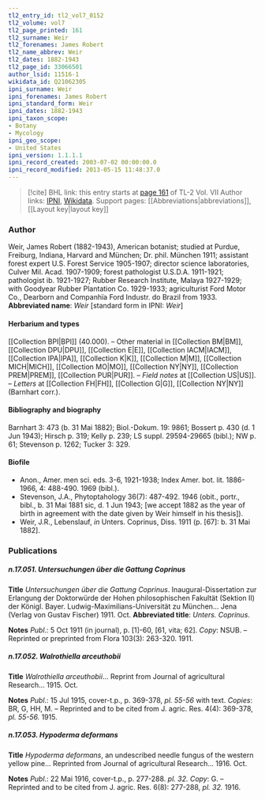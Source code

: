 ```yaml
---
tl2_entry_id: tl2_vol7_0152
tl2_volume: vol7
tl2_page_printed: 161
tl2_surname: Weir
tl2_forenames: James Robert
tl2_name_abbrev: Weir
tl2_dates: 1882-1943
tl2_page_id: 33066501
author_lsid: 11516-1
wikidata_id: Q21062305
ipni_surname: Weir
ipni_forenames: James Robert
ipni_standard_form: Weir
ipni_dates: 1882-1943
ipni_taxon_scope: 
- Botany
- Mycology
ipni_geo_scope: 
- United States
ipni_version: 1.1.1.1
ipni_record_created: 2003-07-02 00:00:00.0
ipni_record_modified: 2013-05-15 11:48:37.0
---
```


> [!cite] BHL link: this entry starts at [page 161](https://www.biodiversitylibrary.org/page/33066501) of TL-2 Vol. VII
> Author links: [IPNI](https://www.ipni.org/a/11516-1), [Wikidata](https://www.wikidata.org/wiki/Q21062305). Support pages: [[Abbreviations|abbreviations]], [[Layout key|layout key]]

### Author

Weir, James Robert (1882-1943), American botanist; studied at Purdue, Freiburg, Indiana, Harvard and München; Dr. phil. München 1911; assistant forest expert U.S. Forest Service 1905-1907; director science laboratories, Culver Mil. Acad. 1907-1909; forest pathologist U.S.D.A. 1911-1921; pathologist ib. 1921-1927; Rubber Research Institute, Malaya 1927-1929; with Goodyear Rubber Plantation Co. 1929-1933; agriculturist Ford Motor Co., Dearborn and Companhïa Ford Industr. do Brazil from 1933. 
**Abbreviated name**: *Weir* \[standard form in IPNI: *Weir*\]

#### Herbarium and types

[[Collection BPI|BPI]] (40.000). – Other material in [[Collection BM|BM]], [[Collection DPU|DPU]], [[Collection E|E]], [[Collection IACM|IACM]], [[Collection IPA|IPA]], [[Collection K|K]], [[Collection M|M]], [[Collection MICH|MICH]], [[Collection MO|MO]], [[Collection NY|NY]], [[Collection PREM|PREM]], [[Collection PUR|PUR]]. – *Field notes* at [[Collection US|US]]. – *Letters* at [[Collection FH|FH]], [[Collection G|G]], [[Collection NY|NY]] (Barnhart corr.).

#### Bibliography and biography

Barnhart 3: 473 (b. 31 Mai 1882); Biol.-Dokum. 19: 9861; Bossert p. 430 (d. 1 Jun 1943); Hirsch p. 319; Kelly p. 239; LS suppl. 29594-29665 (bibl.); NW p. 61; Stevenson p. 1262; Tucker 3: 329.

#### Biofile

- Anon., Amer. men sci. eds. 3-6, 1921-1938; Index Amer. bot. lit. 1886-1966, 4: 488-490. 1969 (bibl.).
- Stevenson, J.A., Phytoptahology 36(7): 487-492. 1946 (obit., portr., bibl., b. 31 Mai 1881 sic, d. 1 Jun 1943; \[we accept 1882 as the year of birth in agreement with the date given by Weir himself in his thesis\]).
- Weir, J.R., Lebenslauf, *in* Unters. Coprinus, Diss. 1911 (p. \[67\]: b. 31 Mai 1882\].

### Publications

##### n.17.051. Untersuchungen über die Gattung Coprinus

**Title**
*Untersuchungen über die Gattung Coprinus*. Inaugural-Dissertation zur Erlangung der Doktorwürde der Hohen philosophischen Fakultät (Sektion II) der Königl. Bayer. Ludwig-Maximilians-Universität zu München... Jena (Verlag von Gustav Fischer) 1911. Oct.
**Abbreviated title**: *Unters. Coprinus*.

**Notes**
*Publ*.: 5 Oct 1911 (in journal), p. \[1\]-60, \[61, vita; 62\]. *Copy*: NSUB. – Reprinted or preprinted from Flora 103(3): 263-320. 1911.

##### n.17.052. Walrothiella arceuthobii

**Title**
*Walrothiella arceuthobii*... Reprint from Journal of agricultural Research... 1915. Oct.

**Notes**
*Publ*.: 15 Jul 1915, cover-t.p., p. 369-378, *pl. 55-56* with text. *Copies*: BR, G, HH, M. – Reprinted and to be cited from J. agric. Res. 4(4): 369-378, *pl. 55-56.* 1915.

##### n.17.053. Hypoderma deformans

**Title**
*Hypoderma deformans*, an undescribed needle fungus of the western yellow pine... Reprinted from Journal of agricultural Research... 1916. Oct.

**Notes**
*Publ*.: 22 Mai 1916, cover-t.p., p. 277-288. *pl. 32. Copy*: G. – Reprinted and to be cited from J. agric. Res. 6(8): 277-288, *pl. 32.* 1916.

